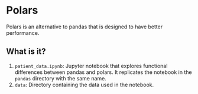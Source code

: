 # Polars

Polars is an alternative to pandas that is designed to have better performance.


## What is it?

1. `patient_data.ipynb`: Jupyter notebook that explores functional differences
   between pandas and polars.  It replicates the notebook in the `pandas`
   directory with the same name.
1. `data`: Directory containing the data used in the notebook.
